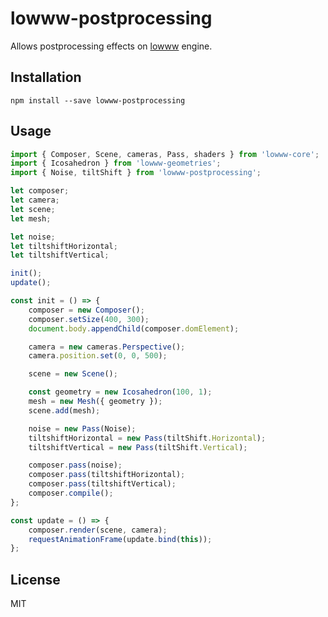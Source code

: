 # lowww-postprocessing
Allows postprocessing effects on [lowww](https://github.com/andrevenancio/lowww) engine.

## Installation
`npm install --save lowww-postprocessing`


## Usage
```javascript
import { Composer, Scene, cameras, Pass, shaders } from 'lowww-core';
import { Icosahedron } from 'lowww-geometries';
import { Noise, tiltShift } from 'lowww-postprocessing';

let composer;
let camera;
let scene;
let mesh;

let noise;
let tiltshiftHorizontal;
let tiltshiftVertical;

init();
update();

const init = () => {
    composer = new Composer();
    composer.setSize(400, 300);
    document.body.appendChild(composer.domElement);

    camera = new cameras.Perspective();
    camera.position.set(0, 0, 500);

    scene = new Scene();

    const geometry = new Icosahedron(100, 1);
    mesh = new Mesh({ geometry });
    scene.add(mesh);

    noise = new Pass(Noise);
    tiltshiftHorizontal = new Pass(tiltShift.Horizontal);
    tiltshiftVertical = new Pass(tiltShift.Vertical);

    composer.pass(noise);
    composer.pass(tiltshiftHorizontal);
    composer.pass(tiltshiftVertical);
    composer.compile();
};

const update = () => {
    composer.render(scene, camera);
    requestAnimationFrame(update.bind(this));
};
```


## License
MIT
